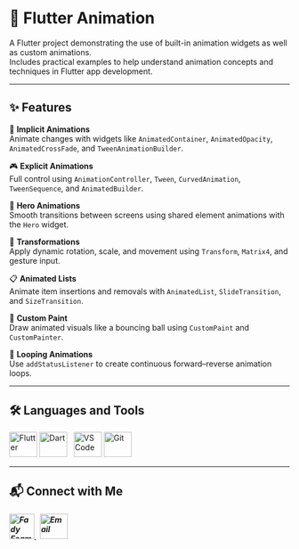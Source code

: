 # 🚀 Flutter Animation

A Flutter project demonstrating the use of built-in animation widgets as well as custom animations.  
Includes practical examples to help understand animation concepts and techniques in Flutter app development.

---

## ✨ Features

🔄 **Implicit Animations**  
Animate changes with widgets like `AnimatedContainer`, `AnimatedOpacity`, `AnimatedCrossFade`, and `TweenAnimationBuilder`.

🎮 **Explicit Animations**  
Full control using `AnimationController`, `Tween`, `CurvedAnimation`, `TweenSequence`, and `AnimatedBuilder`.

🧳 **Hero Animations**  
Smooth transitions between screens using shared element animations with the `Hero` widget.

🔁 **Transformations**  
Apply dynamic rotation, scale, and movement using `Transform`, `Matrix4`, and gesture input.

📋 **Animated Lists**  
Animate item insertions and removals with `AnimatedList`, `SlideTransition`, and `SizeTransition`.

🎨 **Custom Paint**  
Draw animated visuals like a bouncing ball using `CustomPaint` and `CustomPainter`.

🔂 **Looping Animations**  
Use `addStatusListener` to create continuous forward–reverse animation loops.

---

## 🛠️ Languages and Tools

<p align="left"> 
  <img src="https://www.vectorlogo.zone/logos/flutterio/flutterio-icon.svg" alt="Flutter" width="50" height="45"/> 
  <img src="https://www.vectorlogo.zone/logos/dartlang/dartlang-icon.svg" alt="Dart" width="50" height="45"/>
  &nbsp;
  <img src="https://github.com/user-attachments/assets/81601bc6-d10f-436a-a3fa-fb3b129feaf6" alt="VS Code" width="50" height="45"/>
  <img src="https://www.vectorlogo.zone/logos/git-scm/git-scm-icon.svg" alt="Git" width="50" height="45"/>
</p>

---

## 📬 Connect with Me

<h5 align="left"> 
  <a href="https://www.linkedin.com/in/fady-esam/" target="_blank"> 
    <img src="https://raw.githubusercontent.com/rahuldkjain/github-profile-readme-generator/master/src/images/icons/Social/linked-in-alt.svg" alt="Fady Esam" height="45" width="45" /> 
  </a> 
  &nbsp;
  <a href="mailto:fady.esam.0101@gmail.com" target="_blank"> 
    <img src="https://cdn-icons-png.flaticon.com/512/732/732200.png" alt="Email" height="45" width="50" /> 
  </a> 
</h5>
